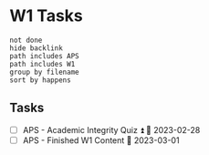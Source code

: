 # W1 Tasks
```tasks
not done
hide backlink
path includes APS
path includes W1
group by filename
sort by happens
```

## Tasks

- [ ] APS - Academic Integrity Quiz ⏫ 📅 2023-02-28
- [ ] APS - Finished W1 Content 📅 2023-03-01 